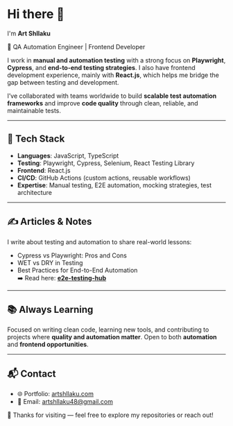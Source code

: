 # Hi there 👋  
I'm **Art Shllaku**  

🎯 QA Automation Engineer | Frontend Developer  

I work in **manual and automation testing** with a strong focus on **Playwright**, **Cypress**, and **end-to-end testing strategies**. I also have frontend development experience, mainly with **React.js**, which helps me bridge the gap between testing and development.  

I’ve collaborated with teams worldwide to build **scalable test automation frameworks** and improve **code quality** through clean, reliable, and maintainable tests.  

---

## 🔧 Tech Stack
- **Languages**: JavaScript, TypeScript  
- **Testing**: Playwright, Cypress, Selenium, React Testing Library  
- **Frontend**: React.js  
- **CI/CD**: GitHub Actions (custom actions, reusable workflows)  
- **Expertise**: Manual testing, E2E automation, mocking strategies, test architecture  

---

## ✍️ Articles & Notes
I write about testing and automation to share real-world lessons:  
- Cypress vs Playwright: Pros and Cons  
- WET vs DRY in Testing  
- Best Practices for End-to-End Automation  
➡️ Read here: **[e2e-testing-hub](https://artshllk.github.io/e2e-testing-hub/)**  

---

## 📚 Always Learning
Focused on writing clean code, learning new tools, and contributing to projects where **quality and automation matter**. Open to both **automation** and **frontend opportunities**.  

---

## 📬 Contact
- 🌐 Portfolio: [artshllaku.com](https://artshllaku.com)  
- 📧 Email: artshllaku48@gmail.com  

🚀 Thanks for visiting — feel free to explore my repositories or reach out!
